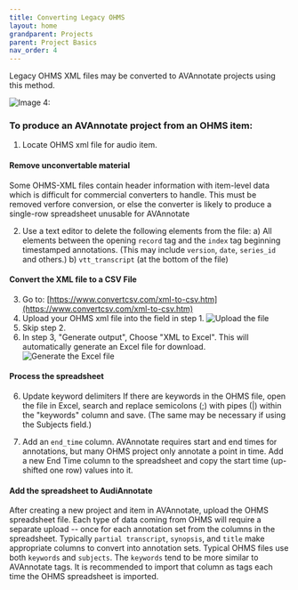 ```yaml
---
title: Converting Legacy OHMS
layout: home
grandparent: Projects
parent: Project Basics
nav_order: 4
---
```


Legacy OHMS XML files may be converted to AVAnnotate projects using this method.

![Image 4: ](../../assets/ohms.png)

### To produce an AVAnnotate project from an OHMS item:

1) Locate OHMS xml file for audio item.

#### Remove unconvertable material
Some OHMS-XML files contain header information with item-level data which is difficult for commercial converters to handle.  This must be removed verfore conversion, or else the converter is likely to produce a single-row spreadsheet unusable for AVAnnotate

2) Use a text editor to delete the following elements from the file:
  a) All elements between the opening `record` tag and the `index` tag beginning timestamped annotations.  (This may include `version`, `date`, `series_id` and others.)
  b) `vtt_transcript` (at the bottom of the file)

#### Convert the XML file to a CSV File
3)  Go to: [https://www.convertcsv.com/xml-to-csv.htm](https://www.convertcsv.com/xml-to-csv.htm)
4)  Upload your OHMS xml file into the field in step 1.  ![Upload the file](assets/images/UploadOHMSFile.png)
5)  Skip step 2.
6)  In step 3, "Generate output", Choose "XML to Excel".  This will automatically generate an Excel file for download.  ![Generate the Excel file](assets/images/XMLtoExcel.png)

#### Process the spreadsheet
6) Update keyword delimiters
If there are keywords in the OHMS file, open the file in Excel, search and replace semicolons (;) with pipes (|) within the "keywords" column and save.  (The same may be necessary if using the Subjects field.)

7) Add an `end_time` column.  AVAnnotate requires start and end times for annotations, but many OHMS project only annotate a point in time.  Add a new End Time column to the spreadsheet and copy the start time (up-shifted one row) values into it.

#### Add the spreadsheet to AudiAnnotate
After creating a new project and item in AVAnnotate, upload the OHMS spreadsheet file.  Each type of data coming from OHMS will require a separate upload -- once for each annotation set from the columns in the spreadsheet.  Typically `partial transcript`, `synopsis`, and `title` make appropriate columns to convert into annotation sets.  Typical OHMS files use both `keywords` and `subjects`.  The `keywords` tend to be more similar to AVAnnotate tags. It is recommended to import that column as tags each time the OHMS spreadsheet is imported.
